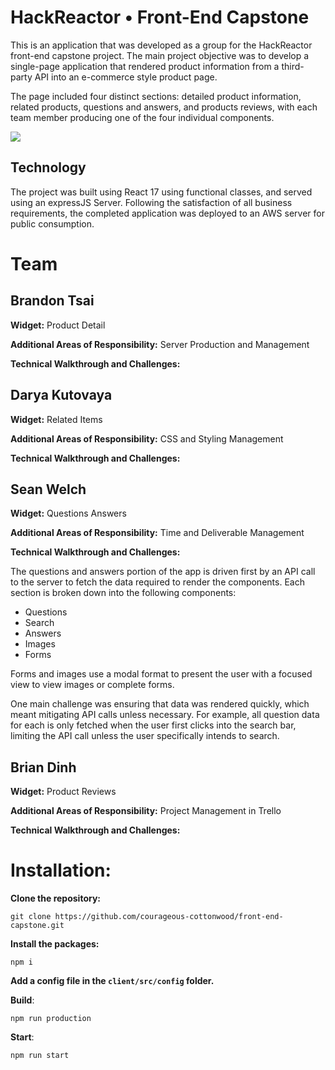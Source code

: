 # HackReactor • Front-End Capstone

This is an application that was developed as a group for the HackReactor front-end capstone project. The main project objective was to develop a single-page application that rendered product information from a third-party API into an e-commerce style product page. 

The page included four distinct sections: detailed product information, related products, questions and answers, and products reviews, with each team member producing one of the four individual components. 

![](https://i.imgur.com/44pVrTl.png)

## Technology
The project was built using React 17 using functional classes, and served using an expressJS Server. Following the satisfaction of all business requirements, the completed application was deployed to an AWS server for public consumption.

# Team

## Brandon Tsai
**Widget:** Product Detail

**Additional Areas of Responsibility:**  Server Production and Management

**Technical Walkthrough and Challenges:**


## Darya Kutovaya
**Widget:** Related Items

**Additional Areas of Responsibility:** CSS and Styling Management

**Technical Walkthrough and Challenges:**

## Sean Welch
**Widget:** Questions Answers

**Additional Areas of Responsibility:** Time and Deliverable Management

**Technical Walkthrough and Challenges:**

The questions and answers portion of the app is driven first by an API call to the server to fetch the data required to render the components. Each section is broken down into the following components:

* Questions
* Search
* Answers
* Images
* Forms

Forms and images use a modal format to present the user with a focused view to view images or complete forms.

One main challenge was ensuring that data was rendered quickly, which meant mitigating API calls unless necessary. For example, all question data for each is only fetched when the user first clicks into the search bar, limiting the API call unless the user specifically intends to search.

## Brian Dinh
**Widget:** Product Reviews

**Additional Areas of Responsibility:** Project Management in Trello

**Technical Walkthrough and Challenges:**



# Installation:

**Clone the repository:**
```
git clone https://github.com/courageous-cottonwood/front-end-capstone.git
```
**Install the packages:**
```
npm i
```
**Add a config file in the `client/src/config` folder.**

**Build**:
```
npm run production
```
**Start**:
```
npm run start
```
